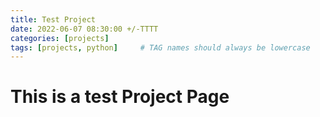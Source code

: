 ```yaml
---
title: Test Project
date: 2022-06-07 08:30:00 +/-TTTT
categories: [projects]
tags: [projects, python]     # TAG names should always be lowercase
---
```


# This is a test Project Page

